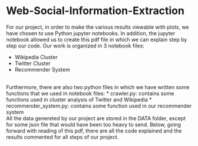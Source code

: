 # Web-Social-Information-Extraction

For our project, in order to make the various results viewable with plots, we have chosen to use
Python jupyter notebooks. In addition, the jupyter notebook allowed us to create this pdf file in
which we can explain step by step our code. Our work is organized in 3 notebook files:
<br>
* Wikipedia Cluster
* Twitter Cluster
* Recommender System
<br>
Furthermore, there are also two python files in which we have written some functions that we
used in notebook files:
* crawler.py: contains some functions used in cluster analysis of Twitter and Wikipedia
* recommender_system.py: contains some function used in our recommender system
<br>
All the data genereted by our project are stored in the DATA folder, except for some json file
that would have been too heavy to send.
Below, going forward with reading of this pdf, there are all the code explained and the results
commented for all steps of our project.
